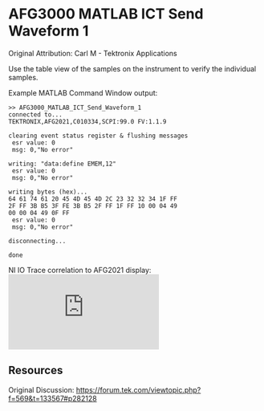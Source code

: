 # AFG3000 MATLAB ICT Send Waveform 1
Original Attribution: Carl M - Tektronix Applications

Use the table view of the samples on the instrument to verify the individual samples.

Example MATLAB Command Window output:
```
>> AFG3000_MATLAB_ICT_Send_Waveform_1
connected to...
TEKTRONIX,AFG2021,C010334,SCPI:99.0 FV:1.1.9

clearing event status register & flushing messages
 esr value: 0
 msg: 0,"No error"

writing: "data:define EMEM,12"
 esr value: 0
 msg: 0,"No error"

writing bytes (hex)...
64 61 74 61 20 45 4D 45 4D 2C 23 32 32 34 1F FF 
2F FF 3B B5 3F FE 3B B5 2F FF 1F FF 10 00 04 49 
00 00 04 49 0F FF 
 esr value: 0
 msg: 0,"No error"

disconnecting...

done
```
<!-- markdown-link-check-disable -->
NI IO Trace correlation to AFG2021 display:
![afg2k_trace_data](https://forum.tek.com/download/file.php?id=24723)

Resources
---------
Original Discussion:
https://forum.tek.com/viewtopic.php?f=569&t=133567#p282128
